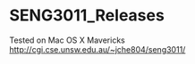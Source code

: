 SENG3011_Releases
=================
Tested on Mac OS X Mavericks
http://cgi.cse.unsw.edu.au/~jche804/seng3011/
